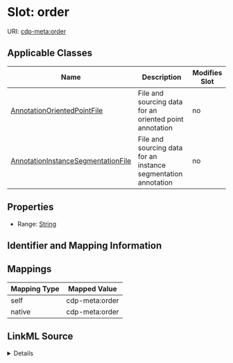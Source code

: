 

# Slot: order

URI: [cdp-meta:order](metadataorder)



<!-- no inheritance hierarchy -->





## Applicable Classes

| Name | Description | Modifies Slot |
| --- | --- | --- |
| [AnnotationOrientedPointFile](AnnotationOrientedPointFile.md) | File and sourcing data for an oriented point annotation |  no  |
| [AnnotationInstanceSegmentationFile](AnnotationInstanceSegmentationFile.md) | File and sourcing data for an instance segmentation annotation |  no  |







## Properties

* Range: [String](String.md)





## Identifier and Mapping Information








## Mappings

| Mapping Type | Mapped Value |
| ---  | ---  |
| self | cdp-meta:order |
| native | cdp-meta:order |




## LinkML Source

<details>
```yaml
name: order
alias: order
domain_of:
- AnnotationOrientedPointFile
- AnnotationInstanceSegmentationFile
range: string

```
</details>